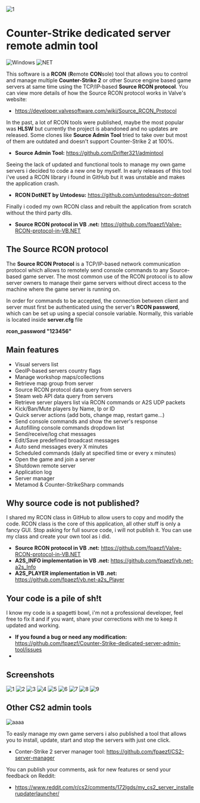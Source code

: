 ![1](https://github.com/user-attachments/assets/4891f8e9-f216-4300-a951-15bf40895bad)

# Counter-Strike dedicated server remote admin tool
<img alt="Windows" src="https://img.shields.io/badge/-Windows-0078D6?style=flat&logo=windows&logoColor=white"/> <img alt="NET" src="https://img.shields.io/badge/-Visual%20Basic-blue?style=flat&logo=.net&logoColor=white"/>

This software is a **RCON** (**R**emote **CON**sole) tool that allows you to control and manage multiple **Counter-Strike 2** or other Source engine based game servers at same time using the TCP/IP-based **Source RCON protocol**. You can view more details of how the Source RCON protocol works in Valve's website:

- https://developer.valvesoftware.com/wiki/Source_RCON_Protocol

In the past, a lot of RCON tools were published, maybe the most popular was **HLSW** but currently the project is abandoned and no updates are released. Some clones like **Source Admin Tool** tried to take over but most of them are outdated and doesn't support Counter-Strike 2 at 100%. 

- **Source Admin Tool:** https://github.com/Drifter321/admintool

Seeing the lack of updated and functional tools to manage my own game servers i decided to code a new one by myself. In early releases of this tool i've used a RCON library i found in GitHub but it was unstable and makes the application crash.

- **RCON DotNET by Untodesu:** https://github.com/untodesu/rcon-dotnet

Finally i coded my own RCON class and rebuilt the application from scratch without the third party dlls.

- **Source RCON protocol in VB .net:** https://github.com/fpaezf/Valve-RCON-protocol-in-VB.NET

## The Source RCON protocol
The **Source RCON Protocol** is a TCP/IP-based network communication protocol which allows to remotely send console commands to any Source-based game server. The most common use of the RCON protocol is to allow server owners to manage their game servers without direct access to the machine where the game server is running on.

In order for commands to be accepted, the connection between client and server must first be authenticated using the server's **RCON password**, which can be set up using a special console variable. Normally, this variable is located inside **server.cfg** file

**rcon_password "123456"**

## Main features
- Visual servers list
- GeoIP-based servers country flags
- Manage workshop maps/collections
- Retrieve map group from server
- Source RCON protocol data query from servers
- Steam web API data query from servers
- Retrieve server players list via RCON commands or A2S UDP packets
- Kick/Ban/Mute players by Name, Ip or ID
- Quick server actions (add bots, change map, restart game...)
- Send console commands and show the server's response
- Autofilling console commands dropdown list
- Send/receive/log chat messages
- Edit/Save predefined broadcast messages
- Auto send messages every X minutes
- Scheduled commands (daily at specified time or every x minutes)
- Open the game and join a server
- Shutdown remote server
- Application log
- Server manager
- Metamod & Counter-StrikeSharp commands

## Why source code is not published?
I shared my RCON class in GitHub to allow users to copy and modify the code. RCON class is the core of this application, all other stuff is only a fancy GUI.
Stop asking for full source code, i will not publish it. You can use my class and create your own tool as i did.

- **Source RCON protocol in VB .net:** https://github.com/fpaezf/Valve-RCON-protocol-in-VB.NET
- **A2S_INFO implementation in VB .net:** https://github.com/fpaezf/vb.net-a2s_Info
- **A2S_PLAYER implementation in VB .net:** https://github.com/fpaezf/vb.net-a2s_Player

## Your code is a pile of sh!t
I know my code is a spagetti bowl, i'm not a professional developer, feel free to fix it and if you want, share your corrections with me to keep it updated and working.

- **If you found a bug or need any modification:** https://github.com/fpaezf/Counter-Strike-dedicated-server-admin-tool/issues
- 
## Screenshots
![1](https://github.com/user-attachments/assets/7948f26c-f243-415e-b85d-4b89c150d0bb)
![2](https://github.com/user-attachments/assets/5b8452c4-13ce-4fa9-bb98-e2e88facb7d1)
![3](https://github.com/user-attachments/assets/c3186b02-315d-4c34-84b9-4b1d393b2ded)
![4](https://github.com/user-attachments/assets/9e1085ef-2a3b-4078-849e-877c46efae5d)
![5](https://github.com/user-attachments/assets/0ff4c415-675f-4758-9fc0-592178cd1c23)
![6](https://github.com/user-attachments/assets/0cf86d95-d300-4c5b-ad2a-39742112a8e8)
![7](https://github.com/user-attachments/assets/3021d7de-8580-4cf5-98c6-158431c9daa4)
![8](https://github.com/user-attachments/assets/ce89eea6-6036-4ad9-aaf0-97b489b780f8)
![9](https://github.com/user-attachments/assets/80453c35-f6ba-4764-bd73-4a16f527bea5)

## Other CS2 admin tools
![aaaa](https://github.com/fpaezf/CS2-RCON-Tool-V2/assets/28062918/253d78d8-0b6c-4a0e-8302-f27659c58b3d)

To easly manage my own game servers i also published a tool that allows you to install, update, start and stop the servers with just one click.

- Conter-Strike 2 server manager tool: https://github.com/fpaezf/CS2-server-manager

You can publish your comments, ask for new features or send your feedback on Reddit:
- https://www.reddit.com/r/cs2/comments/172lgds/my_cs2_server_installerupdaterlauncher/
